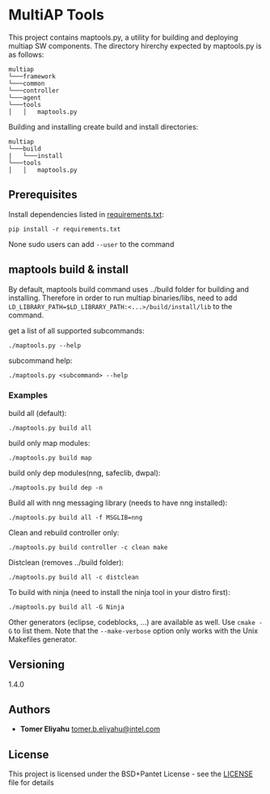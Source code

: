 # MultiAP Tools
This project contains maptools.py, a utility for building and deploying multiap SW components.
The directory hirerchy expected by maptools.py is as follows:

```
multiap
└───framework
└───common
└───controller
└───agent
└───tools
│   │   maptools.py
```

Building and installing create build and install directories:
```
multiap
└───build
|   └───install
└───tools
│   │   maptools.py
```


## Prerequisites
<a name="prereq"></a>
Install dependencies listed in [requirements.txt](requirements.txt):

```
pip install -r requirements.txt
```

None sudo users can add `--user` to the command 

## maptools build & install
By default, maptools build command uses ../build folder for building and installing.
Therefore in order to run multiap binaries/libs, need to add ```LD_LIBRARY_PATH=$LD_LIBRARY_PATH:<...>/build/install/lib``` to the command.

get a list of all supported subcommands:
```
./maptools.py --help
```
subcommand help:
```
./maptools.py <subcommand> --help
```
### Examples
build all (default):
```
./maptools.py build all
```

build only map modules:
```
./maptools.py build map
```

build only dep modules(nng, safeclib, dwpal):
```
./maptools.py build dep -n
```

Build all with nng messaging library (needs to have nng installed):
```
./maptools.py build all -f MSGLIB=nng
```

Clean and rebuild controller only:
```
./maptools.py build controller -c clean make
```

Distclean (removes ../build folder):
```
./maptools.py build all -c distclean
```

To build with ninja (need to install the ninja tool in your distro first):
```
./maptools.py build all -G Ninja
```
Other generators (eclipse, codeblocks, ...) are available as well. Use
`cmake -G` to list them. Note that the `--make-verbose` option only works with
the Unix Makefiles generator.

## Versioning
<a name="ver"></a>
1.4.0

## Authors
<a name="authors"></a>
* **Tomer Eliyahu**  tomer.b.eliyahu@intel.com

## License
<a name="license"></a>
This project is licensed under the BSD+Pantet License - see the [LICENSE](LICENSE) file for details
